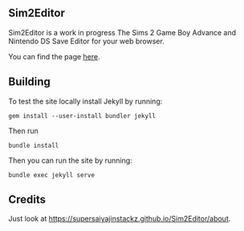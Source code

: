 ## Sim2Editor

Sim2Editor is a work in progress The Sims 2 Game Boy Advance and Nintendo DS Save Editor for your web browser.

You can find the page [here](https://supersaiyajinstackz.github.io/Sim2Editor).


## Building

To test the site locally install Jekyll by running:
```
gem install --user-install bundler jekyll
```
Then run
```
bundle install
```
Then you can run the site by running:
```
bundle exec jekyll serve
```

## Credits

Just look at https://supersaiyajinstackz.github.io/Sim2Editor/about.